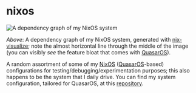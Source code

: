 <!-- markdownlint-disable MD013 -->

# nixos

![A dependency graph of my NixOS system](./frame.png)

*Above*: A dependency graph of my NixOS system, generated with [nix-visualize](https://github.com/craigmbooth/nix-visualize); note the almost horizontal line through the middle of the image (you can visibly *see* the feature bloat that comes with [QuasarOS](https://github.com/quantum9innovation/QuasarOS)).

A random assortment of some of my [NixOS](https://nixos.org/) ([QuasarOS](https://github.com/quantum9innovation/QuasarOS)-based) configurations for testing/debugging/experimentation purposes;
this also happens to be the system that I daily drive.
You can find my system configuration, tailored for QuasarOS, at this [repository](https://github.com/quantum9innovation/netsanet).
